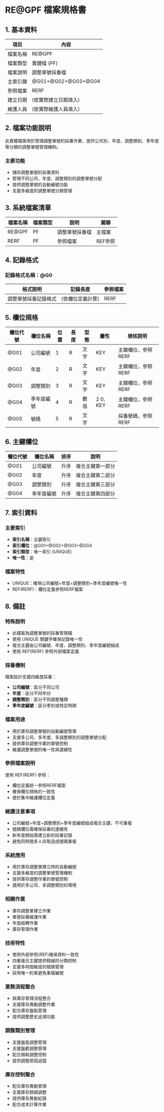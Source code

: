# RE@GPF 檔案規格書

## 1. 基本資料

| 項目 | 內容 |
|------|------|
| 檔案名稱 | RE@GPF |
| 檔案類型 | 實體檔 (PF) |
| 檔案說明 | 調整單號採番檔 |
| 主索引鍵 | @G01+@G02+@G03+@G04 |
| 參照檔案 | RERF |
| 建立日期 | (依實際建立日期填入) |
| 維護人員 | (依實際維護人員填入) |

## 2. 檔案功能說明

此實體檔案用於管理調整單號的採番作業，提供公司別、年度、調整類別、季年度等分類的調整單號管理機制。

### 主要功能
- 儲存調整單號的採番資料
- 管理不同公司、年度、調整類別的調整單號分配
- 提供調整單號的自動編號功能
- 支援多維度的調整單號分類管理

## 3. 系統檔案清單

| 檔案名稱 | 檔案類型 | 說明 | 關聯 |
|----------|----------|------|------|
| RE@GPF | PF | 調整單號採番檔 | 主檔案 |
| RERF | PF | 參照檔案 | REF參照 |

## 4. 記錄格式

### 記錄格式名稱：@G0

| 格式說明 | 記錄長度 | 參照檔案 |
|----------|----------|----------|
| 調整單號採番記錄格式 | (依欄位定義計算) | RERF |

## 5. 欄位規格

| 欄位代號 | 欄位名稱 | 位置 | 長度 | 型態 | 屬性 | 檢核說明 |
|----------|----------|------|------|------|------|----------|
| @G01 | 公司編號 | 1 | R | 文字 | KEY | 主鍵欄位，參照RERF |
| @G02 | 年度 | 2 | R | 文字 | KEY | 主鍵欄位，參照RERF |
| @G03 | 調整類別 | 3 | R | 文字 | KEY | 主鍵欄位，參照RERF |
| @G04 | 季年度編號 | 4 | R | 數值 | 2 0, KEY | 主鍵欄位，參照RERF |
| @G05 | 號碼 | 5 | R | 文字 | | 採番號碼，參照RERF |

## 6. 主鍵欄位

| 欄位代號 | 欄位名稱 | 排序 | 說明 |
|----------|----------|------|------|
| @G01 | 公司編號 | 升序 | 複合主鍵第一部分 |
| @G02 | 年度 | 升序 | 複合主鍵第二部分 |
| @G03 | 調整類別 | 升序 | 複合主鍵第三部分 |
| @G04 | 季年度編號 | 升序 | 複合主鍵第四部分 |

## 7. 索引資料

### 主要索引
- **索引名稱**：主鍵索引
- **索引欄位**：@G01+@G02+@G03+@G04
- **索引類型**：唯一索引 (UNIQUE)
- **唯一性**：是

### 檔案特性
- UNIQUE：確保公司編號+年度+調整類別+季年度編號唯一性
- REF(RERF)：欄位定義參照RERF檔案

## 8. 備註

### 特殊說明
- 此檔案為調整單號的採番管理檔
- 使用 UNIQUE 關鍵字確保記錄唯一性
- 複合主鍵由公司編號、年度、調整類別、季年度編號組成
- 使用 REF(RERF) 參照外部檔案定義

### 採番機制
檔案設計支援四維度採番：
- **公司編號**：區分不同公司
- **年度**：區分不同年份
- **調整類別**：區分不同調整種類
- **季年度編號**：區分季別或特定時期

### 檔案用途
- 用於庫存調整單號的自動編號管理
- 支援多公司、多年度、多調整類別的調整單號分配
- 提供庫存調整作業的單號控制
- 維護調整單號的唯一性與連續性

### 參照檔案說明
使用 REF(RERF) 參照：
- 欄位定義統一參照RERF檔案
- 確保欄位規格的一致性
- 便於集中維護欄位定義

### 維護注意事項
- 公司編號+年度+調整類別+季年度編號組成複合主鍵，不可重複
- 號碼欄位需確保採番的連續性
- 新年度開始需建立新的採番記錄
- 避免同時間多人存取造成號碼重複

### 系統應用
- 用於庫存調整單建立時的自動編號
- 支援多維度的調整單號管理機制
- 提供庫存調整作業的單號控制
- 適用於多公司、多調整類別的環境

### 相關作業
- 庫存調整單建立作業
- 單號採番維護作業
- 年度結轉作業
- 庫存管理作業

### 技術特性
- 使用外部參照(REF)確保資料一致性
- 四重複合主鍵提供精細的分類控制
- 支援多時間維度的號碼管理
- 採用唯一約束避免重複編號

### 業務流程整合
- 與庫存管理流程整合
- 支援庫存異動調整作業
- 配合庫存盤點管理
- 提供調整歷史追溯功能

### 調整類別管理
- 支援盤盈調整管理
- 支援盤虧調整管理
- 配合損耗調整控制
- 提供調整原因追蹤

### 庫存控制整合
- 配合庫存異動管理
- 支援庫存餘額調整
- 提供庫存異動紀錄
- 配合成本計算作業 